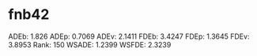 # fnb42

ADEb: 1.826
ADEp: 0.7069
ADEv: 2.1411
FDEb: 3.4247
FDEp: 1.3645
FDEv: 3.8953
Rank: 150
WSADE: 1.2399
WSFDE: 2.3239